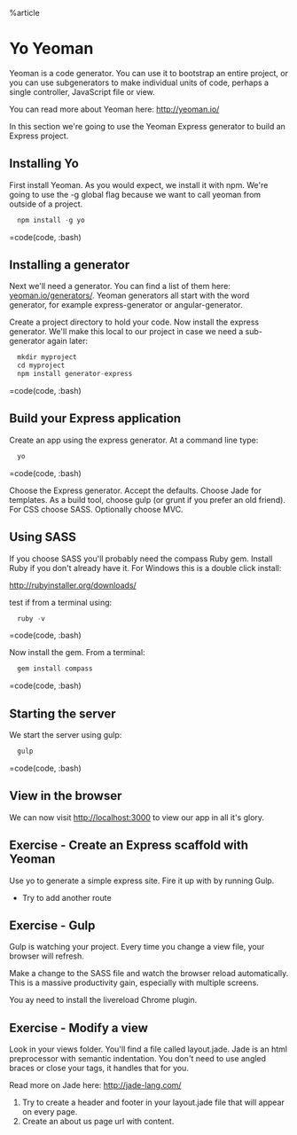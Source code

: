 %article



# Yo Yeoman

Yeoman is a code generator. You can use it to bootstrap an entire project, or you can use subgenerators to make individual units of code, perhaps a single controller, JavaScript file or view.

You can read more about Yeoman here: <http://yeoman.io/>

In this section we're going to use the Yeoman Express generator to build an Express project.

## Installing Yo

First install Yeoman. As you would expect, we install it with npm. We're going to use the -g global flag because we want to call yeoman from outside of a project.

```js
  npm install -g yo
```

=code(code, :bash)



## Installing a generator

Next we'll need a generator. You can find a list of them here: [yeoman.io/generators/](http://yeoman.io/generators/). Yeoman generators all start with the word generator, for example express-generator or angular-generator.

Create a project directory to hold your code. Now install the express generator. We'll make this local to our project in case we need a sub-generator again later:

```js
  mkdir myproject
  cd myproject
  npm install generator-express
```

=code(code, :bash)



## Build your Express application

Create an app using the express generator. At a command line type:

```js
  yo
```

=code(code, :bash)



Choose the Express generator. Accept the defaults. Choose Jade for templates. As a build tool, choose gulp (or grunt if you prefer an old friend). For CSS choose SASS. Optionally choose MVC.

## Using SASS

If you choose SASS you'll probably need the compass Ruby gem. Install Ruby if you don't already have it. For Windows this is a double click install:

<http://rubyinstaller.org/downloads/>

test if from a terminal using:

```js
  ruby -v
```

=code(code, :bash)



Now install the gem. From a terminal:

```js
  gem install compass
```

=code(code, :bash)




## Starting the server

We start the server using gulp:

```js
  gulp
```

=code(code, :bash)



## View in the browser

We can now visit <http://localhost:3000> to view our app in all it's glory.



## Exercise - Create an Express scaffold with Yeoman

Use yo to generate a simple express site. Fire it up with by running Gulp.

* Try to add another route



## Exercise - Gulp

Gulp is watching your project. Every time you change a view file, your browser will refresh.

Make a change to the SASS file and watch the browser reload automatically. This is a massive productivity gain, especially with multiple screens.

You ay need to install the livereload Chrome plugin.




## Exercise - Modify a view

Look in your views folder. You'll find a file called layout.jade. Jade is an html preprocessor with semantic indentation. You don't need to use angled braces or close your tags, it handles that for you.

Read more on Jade here: <http://jade-lang.com/>

1. Try to create a header and footer in your layout.jade file that will appear on every page.
2. Create an about us page url with content.
